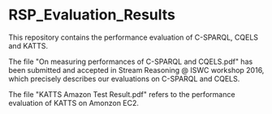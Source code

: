 # RSP_Evaluation_Results

This repository contains the performance evaluation of C-SPARQL, CQELS and KATTS.

The file "On measuring performances of C-SPARQL and CQELS.pdf" has been submitted and accepted in Stream Reasoning @ ISWC workshop 2016, which precisely describes our evaluations on C-SPARQL and CQELS.

The file "KATTS Amazon Test Result.pdf" refers to the performance evaluation of KATTS on Amonzon EC2.
